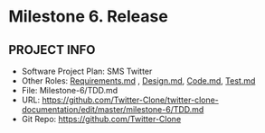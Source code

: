 # Milestone 6. Release

## PROJECT INFO

- Software Project Plan: SMS Twitter
- Other Roles: [Requirements.md](https://github.com/Twitter-Clone/twitter-clone-documentation/blob/master/milestone-6/Requirements.md) , [Design.md](https://github.com/Twitter-Clone/twitter-clone-documentation/blob/master/milestone-6/Design.md), [Code.md](https://github.com/Twitter-Clone/twitter-clone-documentation/blob/master/milestone-6/Code.md), [Test.md](https://github.com/Twitter-Clone/twitter-clone-documentation/blob/master/milestone-6/Test.md)
- File: Milestone-6/TDD.md
- URL: https://github.com/Twitter-Clone/twitter-clone-documentation/edit/master/milestone-6/TDD.md 
- Git Repo: https://github.com/Twitter-Clone
